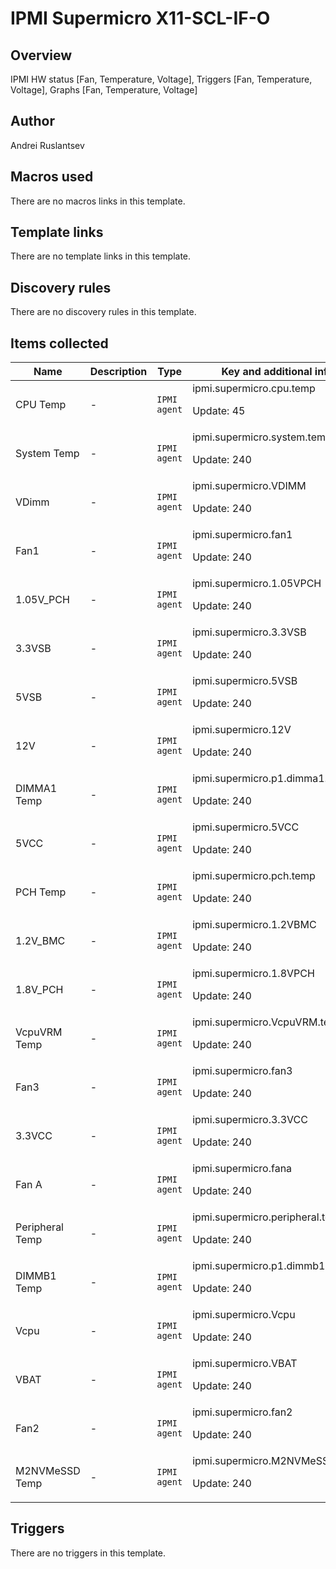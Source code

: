 # IPMI Supermicro X11-SCL-IF-O

## Overview

IPMI HW status [Fan, Temperature, Voltage], Triggers [Fan, Temperature, Voltage], Graphs [Fan, Temperature, Voltage]



## Author

Andrei Ruslantsev

## Macros used

There are no macros links in this template.

## Template links

There are no template links in this template.

## Discovery rules

There are no discovery rules in this template.

## Items collected

|Name|Description|Type|Key and additional info|
|----|-----------|----|----|
|CPU Temp|<p>-</p>|`IPMI agent`|ipmi.supermicro.cpu.temp<p>Update: 45</p>|
|System Temp|<p>-</p>|`IPMI agent`|ipmi.supermicro.system.temp<p>Update: 240</p>|
|VDimm|<p>-</p>|`IPMI agent`|ipmi.supermicro.VDIMM<p>Update: 240</p>|
|Fan1|<p>-</p>|`IPMI agent`|ipmi.supermicro.fan1<p>Update: 240</p>|
|1.05V_PCH|<p>-</p>|`IPMI agent`|ipmi.supermicro.1.05VPCH<p>Update: 240</p>|
|3.3VSB|<p>-</p>|`IPMI agent`|ipmi.supermicro.3.3VSB<p>Update: 240</p>|
|5VSB|<p>-</p>|`IPMI agent`|ipmi.supermicro.5VSB<p>Update: 240</p>|
|12V|<p>-</p>|`IPMI agent`|ipmi.supermicro.12V<p>Update: 240</p>|
|DIMMA1 Temp|<p>-</p>|`IPMI agent`|ipmi.supermicro.p1.dimma1.temp<p>Update: 240</p>|
|5VCC|<p>-</p>|`IPMI agent`|ipmi.supermicro.5VCC<p>Update: 240</p>|
|PCH Temp|<p>-</p>|`IPMI agent`|ipmi.supermicro.pch.temp<p>Update: 240</p>|
|1.2V_BMC|<p>-</p>|`IPMI agent`|ipmi.supermicro.1.2VBMC<p>Update: 240</p>|
|1.8V_PCH|<p>-</p>|`IPMI agent`|ipmi.supermicro.1.8VPCH<p>Update: 240</p>|
|VcpuVRM Temp|<p>-</p>|`IPMI agent`|ipmi.supermicro.VcpuVRM.temp<p>Update: 240</p>|
|Fan3|<p>-</p>|`IPMI agent`|ipmi.supermicro.fan3<p>Update: 240</p>|
|3.3VCC|<p>-</p>|`IPMI agent`|ipmi.supermicro.3.3VCC<p>Update: 240</p>|
|Fan A|<p>-</p>|`IPMI agent`|ipmi.supermicro.fana<p>Update: 240</p>|
|Peripheral Temp|<p>-</p>|`IPMI agent`|ipmi.supermicro.peripheral.temp<p>Update: 240</p>|
|DIMMB1 Temp|<p>-</p>|`IPMI agent`|ipmi.supermicro.p1.dimmb1.temp<p>Update: 240</p>|
|Vcpu|<p>-</p>|`IPMI agent`|ipmi.supermicro.Vcpu<p>Update: 240</p>|
|VBAT|<p>-</p>|`IPMI agent`|ipmi.supermicro.VBAT<p>Update: 240</p>|
|Fan2|<p>-</p>|`IPMI agent`|ipmi.supermicro.fan2<p>Update: 240</p>|
|M2NVMeSSD Temp|<p>-</p>|`IPMI agent`|ipmi.supermicro.M2NVMeSSD.temp<p>Update: 240</p>|
## Triggers

There are no triggers in this template.

